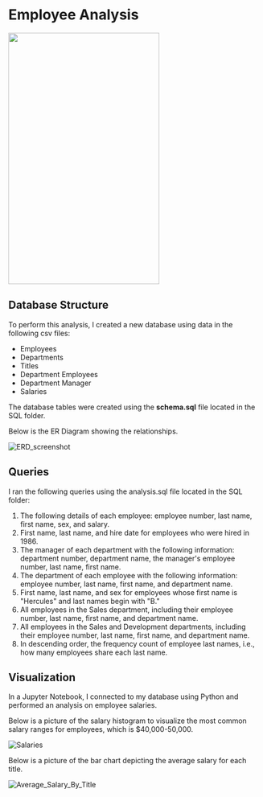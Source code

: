 # Employee Analysis

<img src="https://user-images.githubusercontent.com/82002107/130335598-56db41c6-7d6f-45e2-9ba6-0c6733d5e42a.png" width="300" height="500">

## Database Structure

To perform this analysis, I created a new database using data in the following csv files:
 - Employees
 - Departments
 - Titles
 - Department Employees
 - Department Manager
 - Salaries

The database tables were created using the <b>schema.sql</b> file located in the SQL folder.

Below is the ER Diagram showing the relationships.

![ERD_screenshot](https://user-images.githubusercontent.com/82002107/130335777-f6127e80-5d74-4c39-86e1-669516842799.jpg)


## Queries

I ran the following queries using the analysis.sql file located in the SQL folder:

1. The following details of each employee: employee number, last name, first name, sex, and salary.
2. First name, last name, and hire date for employees who were hired in 1986.
3. The manager of each department with the following information: department number, department name, the manager's employee number, last name, first name.
4. The department of each employee with the following information: employee number, last name, first name, and department name.
5. First name, last name, and sex for employees whose first name is "Hercules" and last names begin with "B."
6. All employees in the Sales department, including their employee number, last name, first name, and department name.
7. All employees in the Sales and Development departments, including their employee number, last name, first name, and department name.
8. In descending order, the frequency count of employee last names, i.e., how many employees share each last name.

## Visualization

In a Jupyter Notebook, I connected to my database using Python and performed an analysis on employee salaries.

Below is a picture of the salary histogram to visualize the most common salary ranges for employees, which is $40,000-50,000.

![Salaries](https://user-images.githubusercontent.com/82002107/130335709-c3356886-eb38-4289-8488-6b50a20211e1.png)

Below is a picture of the bar chart depicting the average salary for each title.

![Average_Salary_By_Title](https://user-images.githubusercontent.com/82002107/130335737-92246ad1-afe4-4258-9a8f-189266adaef1.png)


